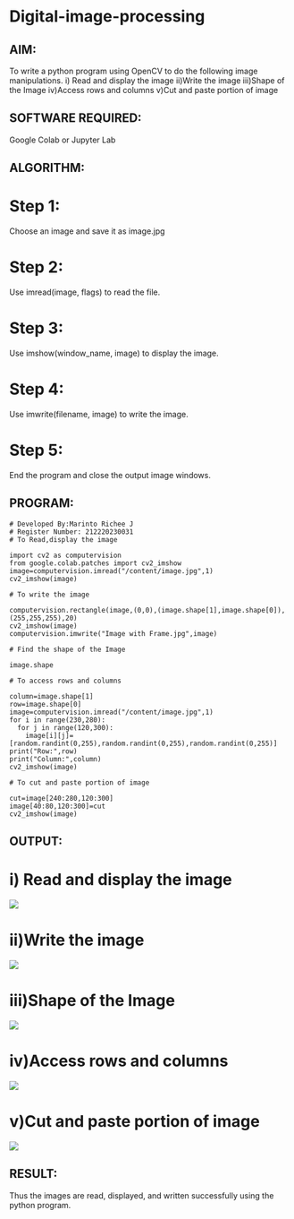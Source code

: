 # Digital-image-processing

## AIM:
To write a python program using OpenCV to do the following image manipulations. 
i) Read and display the image
ii)Write the image
iii)Shape of the Image
iv)Access rows and columns
v)Cut and paste portion of image
## SOFTWARE REQUIRED:
Google Colab or Jupyter Lab
## ALGORITHM:
# Step 1: 
Choose an image and save it as image.jpg
# Step 2:
Use imread(image, flags) to read the file.
# Step 3:
Use imshow(window_name, image) to display the image.
# Step 4:
Use imwrite(filename, image) to write the image.
# Step 5:
End the program and close the output image windows.
## PROGRAM:
```
# Developed By:Marinto Richee J
# Register Number: 212220230031
# To Read,display the image

import cv2 as computervision
from google.colab.patches import cv2_imshow
image=computervision.imread("/content/image.jpg",1)
cv2_imshow(image)

# To write the image

computervision.rectangle(image,(0,0),(image.shape[1],image.shape[0]),(255,255,255),20)
cv2_imshow(image)
computervision.imwrite("Image with Frame.jpg",image)

# Find the shape of the Image

image.shape

# To access rows and columns

column=image.shape[1]
row=image.shape[0]
image=computervision.imread("/content/image.jpg",1)
for i in range(230,280):
  for j in range(120,300):
    image[i][j]=[random.randint(0,255),random.randint(0,255),random.randint(0,255)]
print("Row:",row)
print("Column:",column)
cv2_imshow(image)

# To cut and paste portion of image

cut=image[240:280,120:300]
image[40:80,120:300]=cut
cv2_imshow(image)

```
## OUTPUT:
# i) Read and display the image
![](images/read.jpg)
# ii)Write the image
![](images/write.jpg)
# iii)Shape of the Image
![](images/shape.jpg)
# iv)Access rows and columns
![](images/access.jpg)
# v)Cut and paste portion of image
![](images/cut.jpg)
## RESULT:
Thus the images are read, displayed, and written successfully using the python program.

